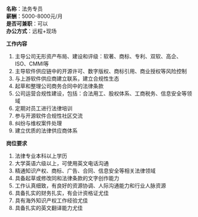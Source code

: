 **名称**：法务专员  
**薪酬**：5000-8000元/月  
**是否可兼职**：可以  
**办公方式**：远程+现场

**工作内容**

1. 主导公司无形资产布局、建设和评级：软著、商标、专利、双软、高企、ISO、CMMI等
2. 主导软件供应链中的开源许可、数字版权、商标引用、商业授权等风险控制
3. 与上游软件供应商建立联系，建立合规性生态
4. 起草和整理公司商务合同中的法律条款
5. 公司运营合规性建设，包括：合法用工、股权体系、工商税务、信息安全等领域
6. 定期对员工进行法律培训
7. 参与开源软件合规性社区交流
8. 纠纷与维权案件处理
9. 建立优质的法律供应商体系


**岗位要求**

1. 法律专业本科以上学历
2. 大学英语六级以上，可使用英文电话沟通
3. 精通知识产权、商标、广告、合同、信息安全等相关法律领域
4. 具备起草或修改同和法律条款的文字创作能力
5. 工作认真细致，有良好的资源协调、人际沟通能力和行业人脉资源
6. 具备扎实的财务扎实，有会计资格证尤佳
7. 具有海外知识产权工作经验尤佳
8. 具备扎实的英文翻译能力尤佳

